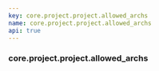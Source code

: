 ```yaml
---
key: core.project.project.allowed_archs
name: core.project.project.allowed_archs
api: true
---
```


### core.project.project.allowed_archs
